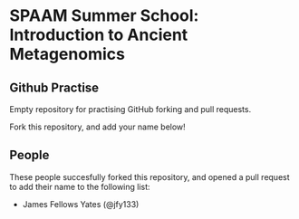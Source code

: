 # SPAAM Summer School: Introduction to Ancient Metagenomics

## Github Practise

Empty repository for practising GitHub forking and pull requests.

Fork this repository, and add your name below!

## People

These people succesfully forked this repository, and opened a pull request to add their name to the following list:

- James Fellows Yates (@jfy133)
